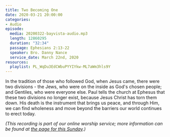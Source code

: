 ```yaml
---
title: Two Becoming One
date: 2020-03-21 20:00:00
categories:
- Audio
episode:
  media: 20200322-bayvista-audio.mp3
  length: 12860295
  duration: "32:34"
  passage: Ephesians 2:13-22
  speaker: Bro. Danny Nance
  service_date: March 22nd, 2020
resources:
  playlist: PL_WqDu3EdCWbuPYYIYkw-ML7aWm3hls9Y
---
```

In the tradition of those who followed God, when Jesus came, there were two divisions - the Jews, who were on the inside as God's chosen people; and Gentiles, who were everyone else. Paul tells the church at Ephesus that these two divisions no longer exist, because Jesus Christ has torn them down. His death is the instrument that brings us peace, and through Him, we can find wholeness and move beyond the barriers our world continues to erect today.

_(This recording is part of our online worship service; more information can be found at [the page for this Sunday](https://www.bayvista.org/covid-19/march-22-2020/).)_